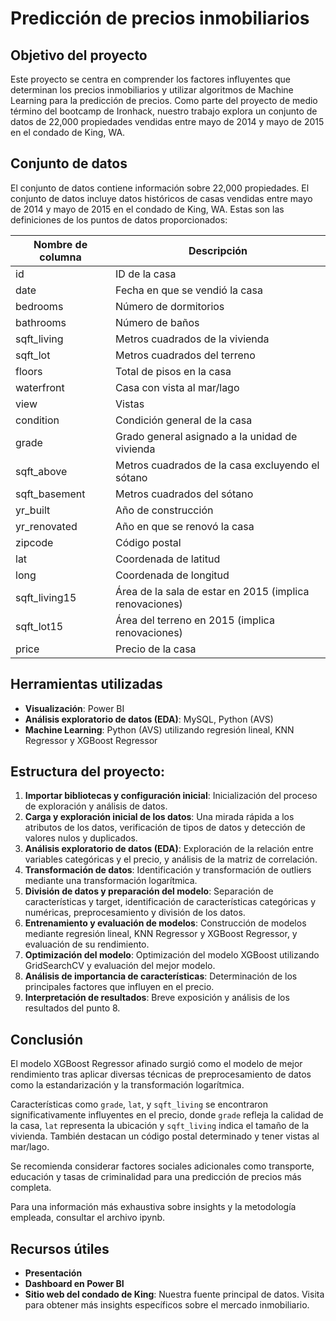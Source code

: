 # Predicción de precios inmobiliarios

## Objetivo del proyecto
Este proyecto se centra en comprender los factores influyentes que determinan los precios inmobiliarios y utilizar algoritmos de Machine Learning para la predicción de precios. Como parte del proyecto de medio término del bootcamp de Ironhack, nuestro trabajo explora un conjunto de datos de 22,000 propiedades vendidas entre mayo de 2014 y mayo de 2015 en el condado de King, WA.

## Conjunto de datos
El conjunto de datos contiene información sobre 22,000 propiedades.
El conjunto de datos incluye datos históricos de casas vendidas entre mayo de 2014 y mayo de 2015 en el condado de King, WA.
Estas son las definiciones de los puntos de datos proporcionados:

| Nombre de columna | Descripción |
|-------------------|-------------|
| id                | ID de la casa |
| date              | Fecha en que se vendió la casa |
| bedrooms          | Número de dormitorios |
| bathrooms         | Número de baños |
| sqft_living       | Metros cuadrados de la vivienda |
| sqft_lot          | Metros cuadrados del terreno |
| floors            | Total de pisos en la casa |
| waterfront        | Casa con vista al mar/lago |
| view              | Vistas |
| condition         | Condición general de la casa |
| grade             | Grado general asignado a la unidad de vivienda |
| sqft_above        | Metros cuadrados de la casa excluyendo el sótano |
| sqft_basement     | Metros cuadrados del sótano |
| yr_built          | Año de construcción |
| yr_renovated      | Año en que se renovó la casa |
| zipcode           | Código postal |
| lat               | Coordenada de latitud |
| long              | Coordenada de longitud |
| sqft_living15     | Área de la sala de estar en 2015 (implica renovaciones) |
| sqft_lot15        | Área del terreno en 2015 (implica renovaciones) |
| price             | Precio de la casa |

## Herramientas utilizadas
- **Visualización**: Power BI
- **Análisis exploratorio de datos (EDA)**: MySQL, Python (AVS)
- **Machine Learning**: Python (AVS) utilizando regresión lineal, KNN Regressor y XGBoost Regressor

## Estructura del proyecto:
1. **Importar bibliotecas y configuración inicial**: Inicialización del proceso de exploración y análisis de datos.
2. **Carga y exploración inicial de los datos**: Una mirada rápida a los atributos de los datos, verificación de tipos de datos y detección de valores nulos y duplicados.
3. **Análisis exploratorio de datos (EDA)**: Exploración de la relación entre variables categóricas y el precio, y análisis de la matriz de correlación.
4. **Transformación de datos**: Identificación y transformación de outliers mediante una transformación logarítmica.
5. **División de datos y preparación del modelo**: Separación de características y target, identificación de características categóricas y numéricas, preprocesamiento y división de los datos.
6. **Entrenamiento y evaluación de modelos**: Construcción de modelos mediante regresión lineal, KNN Regressor y XGBoost Regressor, y evaluación de su rendimiento.
7. **Optimización del modelo**: Optimización del modelo XGBoost utilizando GridSearchCV y evaluación del mejor modelo.
8. **Análisis de importancia de características**: Determinación de los principales factores que influyen en el precio.
9. **Interpretación de resultados**: Breve exposición y análisis de los resultados del punto 8.

## Conclusión
El modelo XGBoost Regressor afinado surgió como el modelo de mejor rendimiento tras aplicar diversas técnicas de preprocesamiento de datos como la estandarización y la transformación logarítmica.

Características como `grade`, `lat`, y `sqft_living` se encontraron significativamente influyentes en el precio, donde `grade` refleja la calidad de la casa, `lat` representa la ubicación y `sqft_living` indica el tamaño de la vivienda. También destacan un código postal determinado y tener vistas al mar/lago.

Se recomienda considerar factores sociales adicionales como transporte, educación y tasas de criminalidad para una predicción de precios más completa.

Para una información más exhaustiva sobre insights y la metodología empleada, consultar el archivo ipynb.

## Recursos útiles
- **Presentación** 
- **Dashboard en Power BI** 
- **Sitio web del condado de King**: Nuestra fuente principal de datos. Visita para obtener más insights específicos sobre el mercado inmobiliario.
